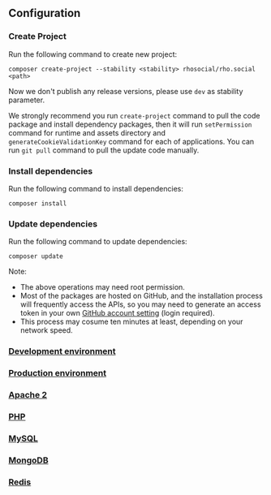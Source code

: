 ## Configuration

### Create Project

Run the following command to create new project:
```
composer create-project --stability <stability> rhosocial/rho.social <path>
```

Now we don't publish any release versions, please use `dev` as stability parameter.

We strongly recommend you run `create-project` command to pull the code package 
and install dependency packages, then it will run `setPermission` command for 
runtime and assets directory and `generateCookieValidationKey` command for each 
of applications. You can run `git pull` command to pull the update code manually.

### Install dependencies

Run the following command to install dependencies:
```
composer install
```

### Update dependencies

Run the following command to update dependencies:
```
composer update
```

Note:
- The above operations may need root permission.
- Most of the packages are hosted on GitHub, and the installation process will 
frequently access the APIs, so you may need to generate an access token in your 
own [GitHub account setting](https://github.com/settings/tokens) (login required).
- This process may cosume ten minutes at least, depending on your network speed.

### [Development environment](CONFIG_DEV_ENV.md)

### [Production environment](CONFIG_PROD_ENV.md)

### [Apache 2](CONFIG_APACHE.md)

### [PHP](CONFIG_PHP.md)

### [MySQL](CONFIG_MySQL.md)

### [MongoDB](CONFIG_MongoDB.md)

### [Redis](CONFIG_Redis.md)
